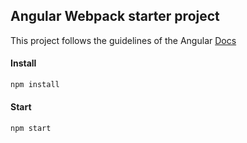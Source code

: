 ## Angular Webpack starter project 

This project follows the guidelines of the Angular [Docs](https://angular.io/guide/webpack)

<h4>Install</h4>

```bash
npm install
```

<h4>Start</h4>

```bash
npm start
```